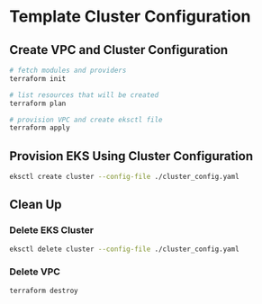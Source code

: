 # Template Cluster Configuration


## Create VPC and Cluster Configuration

```bash
# fetch modules and providers
terraform init

# list resources that will be created
terraform plan

# provision VPC and create eksctl file
terraform apply
```


## Provision EKS Using Cluster Configuration

```bash
eksctl create cluster --config-file ./cluster_config.yaml
```

## Clean Up


### Delete EKS Cluster

```bash
eksctl delete cluster --config-file ./cluster_config.yaml
```


### Delete VPC

```bash
terraform destroy
```
